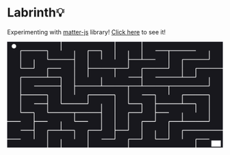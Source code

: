 # Labrinth💡

Experimenting with [matter-js](https://brm.io/matter-js/) library! [Click here](https://labrinth.netlify.com/) to see it!

![screenshot](screenshot.png)